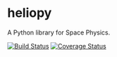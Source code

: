 # heliopy

A Python library for Space Physics.

[![Build Status](https://travis-ci.org/dstansby/heliopy.svg?branch=travis)](https://travis-ci.org/dstansby/heliopy)
[![Coverage Status](https://coveralls.io/repos/github/dstansby/heliopy/badge.svg?branch=master)](https://coveralls.io/github/dstansby/heliopy?branch=master)
